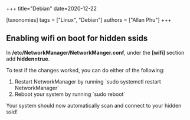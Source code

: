 +++
title="Debian"
date=2020-12-22

[taxonomies]
tags = ["Linux", "Debian"]
authors = ["Allan Phu"]
+++

## Enabling wifi on boot for hidden ssids

In **/etc/NetworkManager/NetworkManger.conf**, under the **[wifi]** section add **hidden=true**.

To test if the changes worked, you can do either of the following:

<ol>
    <li> Restart NetworkManager by running `sudo systemctl restart NetworkManager` </li>
    <li> Reboot your system by running `sudo reboot` </li>
</ol>

Your system should now automatically scan and connect to your hidden ssid!